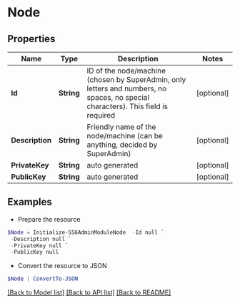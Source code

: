 # Node
## Properties

Name | Type | Description | Notes
------------ | ------------- | ------------- | -------------
**Id** | **String** | ID of the node/machine (chosen by SuperAdmin, only letters and numbers, no spaces, no special characters). This field is required | [optional] 
**Description** | **String** | Friendly name of the node/machine (can be anything, decided by SuperAdmin) | [optional] 
**PrivateKey** | **String** | auto generated | [optional] 
**PublicKey** | **String** | auto generated | [optional] 

## Examples

- Prepare the resource
```powershell
$Node = Initialize-SS6AdminModuleNode  -Id null `
 -Description null `
 -PrivateKey null `
 -PublicKey null
```

- Convert the resource to JSON
```powershell
$Node | ConvertTo-JSON
```

[[Back to Model list]](../README.md#documentation-for-models) [[Back to API list]](../README.md#documentation-for-api-endpoints) [[Back to README]](../README.md)


